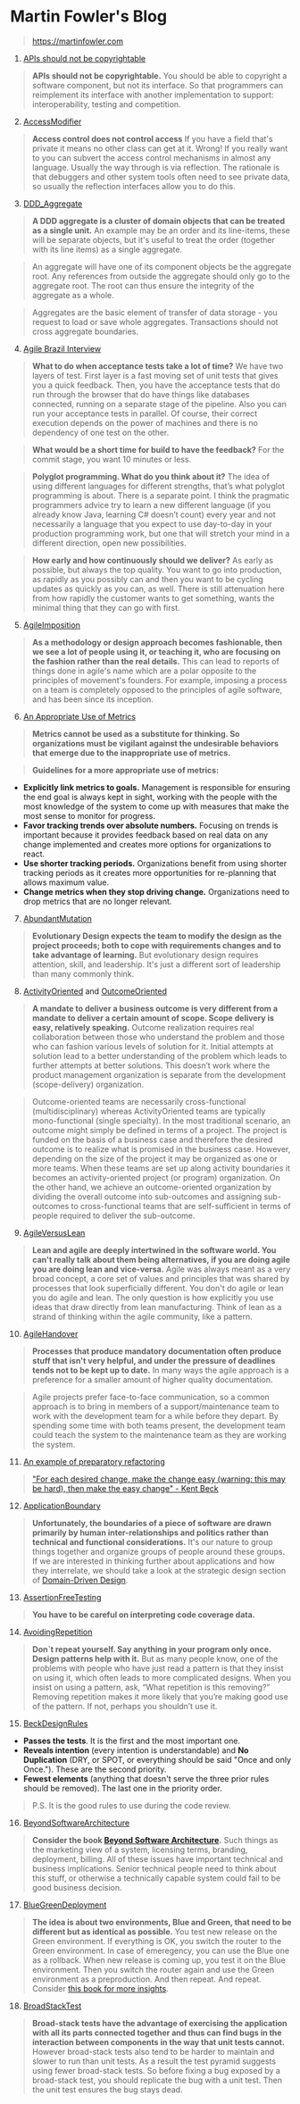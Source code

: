 # Martin Fowler's Blog
> https://martinfowler.com

1. [APIs should not be copyrightable](https://martinfowler.com/articles/copyright-api.html)
> **APIs should not be copyrightable.** You should be able to copyright a software component, but not its interface.
> So that programmers can reimplement its interface with another implementation to support: interoperability, 
> testing and competition.

2. [AccessModifier](https://martinfowler.com/bliki/AccessModifier.html)
> **Access control does not control access** If you have a field that's private it means no other class can get at it.
> Wrong! If you really want to you can subvert the access control mechanisms in almost any language. Usually the way 
> through is via reflection. The rationale is that debuggers and other system tools often need to see private data, 
> so usually the reflection interfaces allow you to do this.

3. [DDD_Aggregate](https://martinfowler.com/bliki/DDD_Aggregate.html)
> **A DDD aggregate is a cluster of domain objects that can be treated as a single unit.** An example may be an order and 
> its line-items, these will be separate objects, but it's useful to treat the order (together with its line items) as 
> a single aggregate.

> An aggregate will have one of its component objects be the aggregate root. Any references from outside the aggregate 
> should only go to the aggregate root. The root can thus ensure the integrity of the aggregate as a whole.
  
> Aggregates are the basic element of transfer of data storage - you request to load or save whole aggregates. 
> Transactions should not cross aggregate boundaries.

4. [Agile Brazil Interview](https://www.infoq.com/interviews/fowler-caroli-continuous-deployment/)
> **What to do when acceptance tests take a lot of time?** We have two layers of test. First layer is a fast moving set 
> of unit tests that gives you a quick feedback. Then, you have the acceptance tests that do run through the browser 
> that do have things like databases connected, running on a separate stage of the pipeline. Also you can run your 
> acceptance tests in parallel. Of course, their correct execution depends on the power of machines and there is no 
> dependency of one test on the other.

> **What would be a short time for build to have the feedback?** For the commit stage, you want 10 minutes or less.

> **Polyglot programming. What do you think about it?** The idea of using different languages for different strengths,
> that’s what polyglot programming is about. There is a separate point. I think the pragmatic programmers advice try 
> to learn a new different language (if you already know Java, learning C# doesn’t count) every year and not necessarily
> a language that you expect to use day-to-day in your production programming work, but one that will stretch your mind 
> in a different direction, open new possibilities.

> **How early and how continuously should we deliver?** As early as possible, but always the top quality. You want to go into 
> production, as rapidly as you possibly can and then you want to be cycling updates as quickly as you can, as well. 
> There is still attenuation here from how rapidly the customer wants to get something, wants the minimal thing that
> they can go with first.

5. [AgileImposition](https://martinfowler.com/bliki/AgileImposition.html)
> **As a methodology or design approach becomes fashionable, then we see a lot of people using it, or teaching it, who are 
> focusing on the fashion rather than the real details.** This can lead to reports of things done in agile's name which
> are a polar opposite to the principles of movement's founders. For example, imposing a process on a team is completely
> opposed to the principles of agile software, and has been since its inception.

6. [An Appropriate Use of Metrics](https://martinfowler.com/articles/useOfMetrics.html)
> **Metrics cannot be used as a substitute for thinking. So organizations must be vigilant against the undesirable 
> behaviors that emerge due to the inappropriate use of metrics.**

> **Guidelines for a more appropriate use of metrics:**
* **Explicitly link metrics to goals.** Management is responsible for ensuring the end goal is always kept in sight, working with the people with the most knowledge of the system to come up with measures that make the most sense to monitor for progress.
* **Favor tracking trends over absolute numbers.** Focusing on trends is important because it provides feedback based on real data on any change implemented and creates more options for organizations to react.
* **Use shorter tracking periods.** Organizations benefit from using shorter tracking periods as it creates more opportunities for re-planning that allows maximum value.
* **Change metrics when they stop driving change.** Organizations need to drop metrics that are no longer relevant.

7. [AbundantMutation](https://martinfowler.com/bliki/AbundantMutation.html)
> **Evolutionary Design expects the team to modify the design as the project proceeds; both to cope with requirements 
> changes and to take advantage of learning.** But evolutionary design requires attention, skill, and leadership. It's just 
> a different sort of leadership than many commonly think.


8. [ActivityOriented](https://martinfowler.com/bliki/ActivityOriented.html) and [OutcomeOriented](https://martinfowler.com/bliki/OutcomeOriented.html)
> **A mandate to deliver a business outcome is very different from a mandate to deliver a certain amount of scope. Scope delivery is easy, relatively speaking.** Outcome realization requires real collaboration between those who understand the problem and those who can fashion various levels of solution for it. Initial attempts at solution lead to a better understanding of the problem which leads to further attempts at better solutions. This doesn’t work where the product management organization is separate from the development (scope-delivery) organization.

> Outcome-oriented teams are necessarily cross-functional (multidisciplinary) whereas ActivityOriented teams are typically mono-functional (single specialty). In the most traditional scenario, an outcome might simply be defined in terms of a project. The project is funded on the basis of a business case and therefore the desired outcome is to realize what is promised in the business case. However, depending on the size of the project it may be organized as one or more teams. When these teams are set up along activity boundaries it becomes an activity-oriented project (or program) organization. On the other hand, we achieve an outcome-oriented organization by dividing the overall outcome into sub-outcomes and assigning sub-outcomes to cross-functional teams that are self-sufficient in terms of people required to deliver the sub-outcome.

9. [AgileVersusLean](https://martinfowler.com/bliki/AgileVersusLean.html)
> **Lean and agile are deeply intertwined in the software world. You can't really talk about them being alternatives, if you are doing agile you are doing lean and vice-versa.** Agile was always meant as a very broad concept, a core set of values and principles that was shared by processes that look superficially different. You don't do agile or lean you do agile and lean. The only question is how explicitly you use ideas that draw directly from lean manufacturing. Think of lean as a strand of thinking within the agile community, like a pattern.

10. [AgileHandover](https://martinfowler.com/bliki/AgileHandover.html)
> **Processes that produce mandatory documentation often produce stuff that isn't very helpful, and under the pressure of deadlines tends not to be kept up to date.** In many ways the agile approach is a preference for a smaller amount of higher quality documentation.

> Agile projects prefer face-to-face communication, so a common approach is to bring in members of a support/maintenance team to work with the development team for a while before they depart. By spending some time with both teams present, the development team could teach the system to the maintenance team as they are working the system.

11. [An example of preparatory refactoring](https://martinfowler.com/articles/preparatory-refactoring-example.html)
> ["For each desired change, make the change easy (warning: this may be hard), then make the easy change" - Kent Beck](https://twitter.com/KentBeck/status/250733358307500032?ref_src=twsrc%5Etfw%7Ctwcamp%5Etweetembed%7Ctwterm%5E250733358307500032&ref_url=https%3A%2F%2Fmartinfowler.com%2Farticles%2Fpreparatory-refactoring-example.html)

12. [ApplicationBoundary](https://martinfowler.com/bliki/ApplicationBoundary.html)
> **Unfortunately, the boundaries of a piece of software are drawn primarily by human inter-relationships and politics rather than technical and functional considerations.** It's our nature to group things together and organize groups of people around these groups. If we are interested in thinking further about applications and how they interrelate, we should take a look at the strategic design section of [Domain-Driven Design](https://www.amazon.com/gp/product/0321125215?ie=UTF8&tag=martinfowlerc-20&linkCode=as2&camp=1789&creative=9325&creativeASIN=0321125215).

13. [AssertionFreeTesting](https://martinfowler.com/bliki/AssertionFreeTesting.html)
> **You have to be careful on interpreting code coverage data.**

14. [AvoidingRepetition](https://martinfowler.com/ieeeSoftware/repetition.pdf)
> **Don\`t repeat yourself. Say anything in your program only once. Design patterns help with it.** But as many people know, one of the problems with people who have just read a pattern is that they insist on using it, which often leads to more complicated designs. When you insist on using a pattern, ask, “What repetition is this removing?” Removing repetition makes it more likely that you’re making good use of the pattern. If not, perhaps you shouldn’t use it. 

15. [BeckDesignRules](https://martinfowler.com/bliki/BeckDesignRules.html)
* **Passes the tests**. It is the first and the most important one.
* **Reveals intention** (every intention is understandable) and **No Duplication** (DRY, or SPOT, or everything should be said "Once and only Once."). These are the second priority.
* **Fewest elements** (anything that doesn't serve the three prior rules should be removed). The last one in the priority order.

> P.S. It is the good rules to use during the code review.

16. [BeyondSoftwareArchitecture](https://martinfowler.com/books/hohmann.html)
> **Consider the book [Beyond Software Architecture](https://www.amazon.com/Beyond-Software-Architecture-Sustaining-Solutions/dp/0201775948).** Such things as the marketing view of a system, licensing terms, branding, deployment, billing. All of these issues have important technical and business implications. Senior technical people need to think about this stuff, or otherwise a technically capable system could fail to be good business decision.

17. [BlueGreenDeployment](https://martinfowler.com/bliki/BlueGreenDeployment.html)
> **The idea is about two environments, Blue and Green, that need to be different but as identical as possible.** You test new release on the Green environment. If everything is OK, you switch the router to the Green environment. In case of emeregency, you can use the Blue one as a rollback. When new release is coming up, you test it on the Blue environment. Then you switch the router again and use the Green environment as a preproduction. And then repeat. And repeat. Consider [this book for more insights](https://martinfowler.com/books/continuousDelivery.html).

18. [BroadStackTest](https://martinfowler.com/bliki/BroadStackTest.html)
> **Broad-stack tests have the advantage of exercising the application with all its parts connected together and thus can find bugs in the interaction between components in the way that unit tests cannot.** However broad-stack tests also tend to be harder to maintain and slower to run than unit tests. As a result the test pyramid suggests using fewer broad-stack tests. So before fixing a bug exposed by a broad-stack test, you should replicate the bug with a unit test. Then the unit test ensures the bug stays dead.
